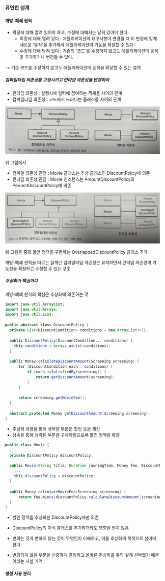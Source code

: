 ### 유연한 설계
#### 개방-폐쇄 원칙
- 확장에 대해 열려 있어야 하고, 수정에 대해서는 닫혀 있어야 한다.
    - 확장에 대해 열려 있다 : 애플리케이션의 요구사항이 변경될 때 이 변경에 맞게 새로운 '동작'을 추가해서 애플리케이션의 기능을 확장할 수 있다.
    - 수정에 대해 닫혀 있다 : 기존의 '코드'를 수정하지 않고도 애플리케이션의 동작을 추가하거나 변경할 수 있다.

-> 기존 코드를 수정하지 않고도 애플리케이션의 동작을 확장할 수 있는 설계

##### 컴파일타임 의존성을 고정시키고 런타임 의존성을 변경하라
- 런타임 의존성 : 실행시에 협력에 참여하는 객체들 사이의 관계
- 컴파일타임 의존성 : 코드에서 드러나는 클래스들 사이의 관계

![P20240404_000458066_67FB5EEF-1677-4208-8869-984930441EB9.JPG](image_9_1.JPG)

위 그림에서
- 컴파일 의존성 관점 : Movie 클래스는 추상 클래스인 DiscountPolicy에 의존
- 런타임 의존성 관점 : Movie 인스턴스는 AmountDiscountPolicy와 PercentDiscountPolicy에 의존

![image_9_2.JPG](image_9_2.JPG)

위 그림은 중복 할인 정책을 구현하는 OverlappedDiscountPolicy 클래스 추가

개방-폐쇄 원칙을 따르는 설계란 컴파일타임 의존성은 유지하면서 런타임 의존성의 가능성을 확장하고 수정할 수 있는 구조

##### 추상화가 핵심이다
개방-폐쇄 원칙의 핵심은 추상화에 의존하는 것

```java
import java.util.ArrayList;
import java.util.Arrays;
import java.util.List;

public abstract class DiscountPolicy {
  private List<DiscountCondition> conditions = new ArrayList<>();

  public DiscountPolicy(DiscountCondition... conditions) {
    this.conditions = Arrays.asList(conditions);
  }
  
  public Money calculateDiscountAmount(Screening screening) {
      for (DiscountCondition each : conditions) {
          if (each.isSatisfiedBy(screening)) {
              return getDiscountAmount(screening);
          }
      }
      
      return screening.getMovieFee();
  }
  
  abstract protected Money getDiscountAmount(Screening screening);
}
```

- 추상화 과정을 통해 생략된 부분은 할인 요금 계산
- 상속을 통해 생략된 부분을 구체화함으로써 할인 정책을 확장

```java
public class Movie {
  ...
  private DiscountPolicy discountPolicy;
  
  public Movie(String title, Duration ruuningTime, Money fee, DiscountPolicy discountPolicy) {
    ...
    this.discountPolicy = discountPolicy;
  }
  
  public Money calculateMovieFee(Screening screening) {
      return fee.minus(discountPolicy.calculateDiscountAmount(screening));
  }
}
```

- 할인 정책을 추상화한 DiscountPolicy에만 의존
- DiscountPolicy의 자식 클래스를 추가하더라도 영향을 받지 않음

- 변하는 것과 변하지 않는 것이 무엇인지 이해하고, 이를 추상화의 목적으로 삼아야 한다.
- 변경되지 않을 부분을 신중하게 결정하고 올바른 추상화를 주의 깊게 선택했기 때문이라는 사실 기억

#### 생성 사용 분리

